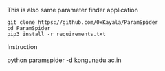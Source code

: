 This is also same parameter finder application



```
git clone https://github.com/0xKayala/ParamSpider
cd ParamSpider
pip3 install -r requirements.txt
```



Instruction


python paramspider  -d  kongunadu.ac.in


